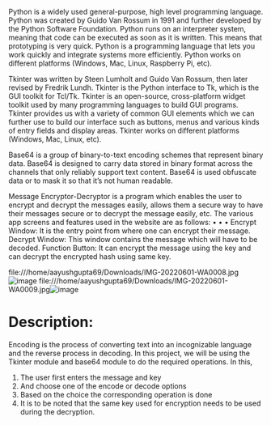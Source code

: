 Python is a widely used general-purpose, high level programming language.
Python was created by Guido Van Rossum in 1991 and further developed by the
Python Software Foundation.
Python runs on an interpreter system, meaning that code can be executed as soon
as it is written. This means that prototyping is very quick.
Python is a programming language that lets you work quickly and integrate systems
more efficiently.
Python works on different platforms (Windows, Mac, Linux, Raspberry Pi, etc).

Tkinter was written by Steen Lumholt and Guido Van Rossum, then later revised by
Fredrik Lundh.
Tkinter is the Python interface to Tk, which is the GUI toolkit for Tcl/Tk.
Tkinter is an open-source, cross-platform widget toolkit used by many programming
languages to build GUI programs.
Tkinter provides us with a variety of common GUI elements which we can further
use to build our interface such as buttons, menus and various kinds of entry fields
and display areas.
Tkinter works on different platforms (Windows, Mac, Linux, etc).

Base64 is a group of binary-to-text encoding schemes that represent binary data.
Base64 is designed to carry data stored in binary format across the channels that
only reliably support text content.
Base64 is used obfuscate data or to mask it so that it’s not human readable.

Message Encryptor-Decryptor is a program which enables the user to encrypt and decrypt the messages
easily, allows them a secure way to have their messages secure or to decrypt the message
easily, etc.
The various app screens and features used in the website are as follows:
•
•
•
Encrypt Window: It is the entry point from where one can encrypt their message.
Decrypt Window: This window contains the message which will have to be decoded.
Function Button: It can encrypt the message using the key and can decrypt the
encrypted hash using same key.

file:///home/aayushgupta69/Downloads/IMG-20220601-WA0008.jpg![image](https://user-images.githubusercontent.com/72346589/171452792-574e5265-4984-429d-bf35-d2ce78911b5f.png)
file:///home/aayushgupta69/Downloads/IMG-20220601-WA0009.jpg![image](https://user-images.githubusercontent.com/72346589/171452842-595d2e81-4ee2-4e9d-b0e3-86f97ef3753c.png)

# Description:
Encoding is the process of converting text into an incognizable language and
the reverse process in decoding. In this project, we will be using the Tkinter
module and base64 module to do the required operations.
In this,
1. The user first enters the message and key
2. And choose one of the encode or decode options
3. Based on the choice the corresponding operation is done
4. It is to be noted that the same key used for encryption needs to be
used during the decryption.
